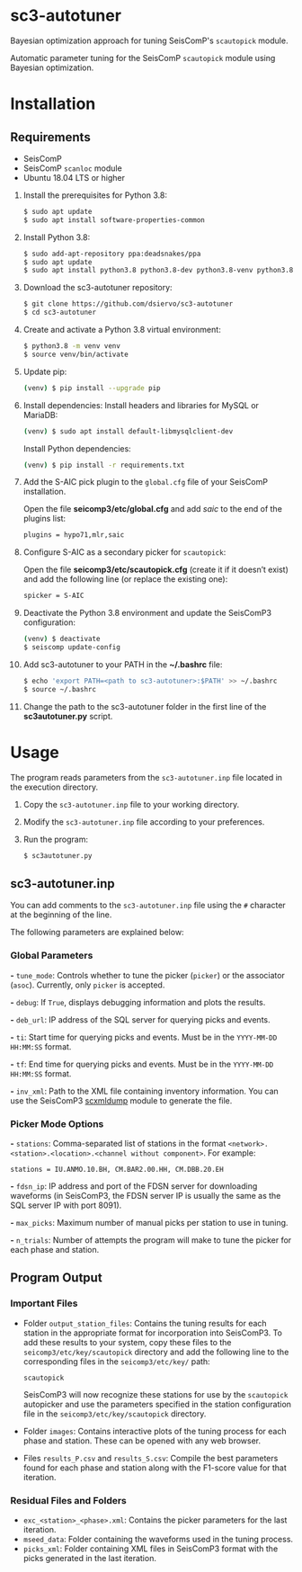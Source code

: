 # sc3-autotuner
Bayesian optimization approach for tuning SeisComP's `scautopick` module.

Automatic parameter tuning for the SeisComP `scautopick` module using Bayesian optimization.

# Installation

## Requirements
* SeisComP
* SeisComP `scanloc` module
* Ubuntu 18.04 LTS or higher

1. Install the prerequisites for Python 3.8:

    ```bash
    $ sudo apt update
    $ sudo apt install software-properties-common
    ```

2. Install Python 3.8:

    ```bash
    $ sudo add-apt-repository ppa:deadsnakes/ppa
    $ sudo apt update
    $ sudo apt install python3.8 python3.8-dev python3.8-venv python3.8-tk
    ```

3. Download the sc3-autotuner repository:

    ```bash
    $ git clone https://github.com/dsiervo/sc3-autotuner
    $ cd sc3-autotuner
    ```

4. Create and activate a Python 3.8 virtual environment:

    ```bash
    $ python3.8 -m venv venv
    $ source venv/bin/activate
    ```

5. Update pip:

    ```bash
    (venv) $ pip install --upgrade pip
    ```

6. Install dependencies:
    Install headers and libraries for MySQL or MariaDB:
    ```bash
    (venv) $ sudo apt install default-libmysqlclient-dev
    ```
    Install Python dependencies:
    ```bash
    (venv) $ pip install -r requirements.txt
    ```

7. Add the S-AIC pick plugin to the `global.cfg` file of your SeisComP installation.

    Open the file **seicomp3/etc/global.cfg** and add *saic* to the end of the plugins list:

    ```bash
    plugins = hypo71,mlr,saic
    ```

8. Configure S-AIC as a secondary picker for `scautopick`:

    Open the file **seicomp3/etc/scautopick.cfg** (create it if it doesn’t exist) and add the following line (or replace the existing one):

    ```bash
    spicker = S-AIC
    ```

9. Deactivate the Python 3.8 environment and update the SeisComP3 configuration:

    ```bash
    (venv) $ deactivate
    $ seiscomp update-config
    ```

10. Add sc3-autotuner to your PATH in the **~/.bashrc** file:

    ```bash
    $ echo 'export PATH=<path to sc3-autotuner>:$PATH' >> ~/.bashrc
    $ source ~/.bashrc
    ```

11. Change the path to the sc3-autotuner folder in the first line of the **sc3autotuner.py** script.

# Usage
The program reads parameters from the `sc3-autotuner.inp` file located in the execution directory.

1. Copy the `sc3-autotuner.inp` file to your working directory.
2. Modify the `sc3-autotuner.inp` file according to your preferences.
3. Run the program:

    ```bash
    $ sc3autotuner.py
    ```

## sc3-autotuner.inp
You can add comments to the `sc3-autotuner.inp` file using the `#` character at the beginning of the line.

The following parameters are explained below:

### Global Parameters
**-** `tune_mode`: Controls whether to tune the picker (`picker`) or the associator (`asoc`). Currently, only `picker` is accepted.

**-** `debug`: If `True`, displays debugging information and plots the results.

**-** `deb_url`: IP address of the SQL server for querying picks and events.

**-** `ti`: Start time for querying picks and events. Must be in the `YYYY-MM-DD HH:MM:SS` format.

**-** `tf`: End time for querying picks and events. Must be in the `YYYY-MM-DD HH:MM:SS` format.

**-** `inv_xml`: Path to the XML file containing inventory information. You can use the SeisComP3 [scxmldump](https://docs.gempa.de/seiscomp3/current/apps/scxmldump.html) module to generate the file.

### Picker Mode Options
**-** `stations`: Comma-separated list of stations in the format `<network>.<station>.<location>.<channel without component>`. For example:

    stations = IU.ANMO.10.BH, CM.BAR2.00.HH, CM.DBB.20.EH

**-** `fdsn_ip`: IP address and port of the FDSN server for downloading waveforms (in SeisComP3, the FDSN server IP is usually the same as the SQL server IP with port 8091).

**-** `max_picks`: Maximum number of manual picks per station to use in tuning.

**-** `n_trials`: Number of attempts the program will make to tune the picker for each phase and station.

## Program Output
### Important Files
* Folder `output_station_files`: Contains the tuning results for each station in the appropriate format for incorporation into SeisComP3. To add these results to your system, copy these files to the `seicomp3/etc/key/scautopick` directory and add the following line to the corresponding files in the `seicomp3/etc/key/` path:

      scautopick

  SeisComP3 will now recognize these stations for use by the `scautopick` autopicker and use the parameters specified in the station configuration file in the `seicomp3/etc/key/scautopick` directory.

* Folder `images`: Contains interactive plots of the tuning process for each phase and station. These can be opened with any web browser.
* Files `results_P.csv` and `results_S.csv`: Compile the best parameters found for each phase and station along with the F1-score value for that iteration.

### Residual Files and Folders
* `exc_<station>_<phase>.xml`: Contains the picker parameters for the last iteration.
* `mseed_data`: Folder containing the waveforms used in the tuning process.
* `picks_xml`: Folder containing XML files in SeisComP3 format with the picks generated in the last iteration.
